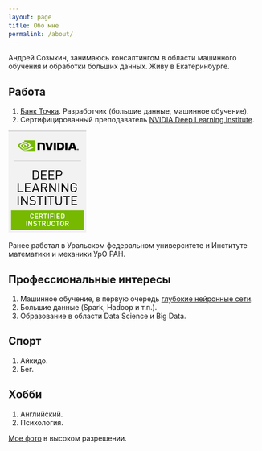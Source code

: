 ```yaml
---
layout: page
title: Обо мне
permalink: /about/
---
```


Андрей Созыкин, занимаюсь консалтингом в области машинного обучения и обработки больших данных. Живу в Екатеринбурге.

## Работа

1. [Банк Точка](https://tochka.com). Разработчик (большие данные, машинное обучение). 
2. Сертифицированный преподаватель [NVIDIA Deep Learning Institute](http://www.nvidia.ru/dli).

![NVIDIA Deep Learning Institute Certified Instructor](/assets/images/dlici.png)

Ранее работал в Уральском федеральном университете и Институте математики и механики УрО РАН.

## Профессиональные интересы

1. Машинное обучение, в первую очередь [глубокие нейронные сети](/courses/nnpython).
2. Большие данные (Spark, Hadoop и т.п.).
3. Образование в области Data Science и Big Data.

## Спорт

1. Айкидо.
2. Бег.

## Хобби

1. Английский.
2. Психология.

[Мое фото](/assets/sozykin.jpg) в высоком разрешении.

